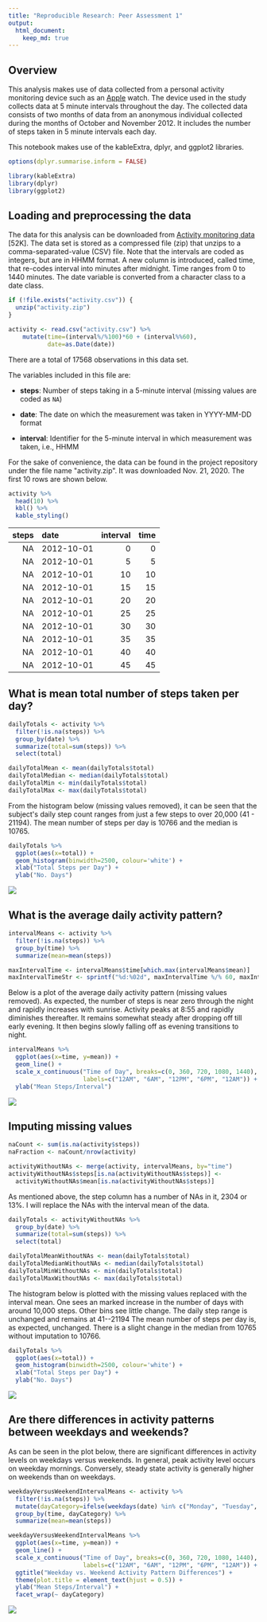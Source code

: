 ```yaml
---
title: "Reproducible Research: Peer Assessment 1"
output: 
  html_document:
    keep_md: true
---
```


## Overview

This analysis makes use of data collected from a personal activity monitoring
device such as an [Apple](https://www.apple.com) watch. The device used in the
study collects data at 5 minute intervals throughout the day. The collected
data consists of two months of data from an anonymous individual collected
during the months of October and November 2012. It includes the number of steps
taken in 5 minute intervals each day.

This notebook makes use of the kableExtra, dplyr, and ggplot2 libraries.


```r
options(dplyr.summarise.inform = FALSE)

library(kableExtra)
library(dplyr)
library(ggplot2)
```

## Loading and preprocessing the data

The data for this analysis can be downloaded from
[Activity monitoring data](https://d396qusza40orc.cloudfront.net/repdata%2Fdata%2Factivity.zip) [52K].
The data set is stored as a compressed file (zip) that unzips to a 
comma-separated-value (CSV) file. Note that the intervals
are coded as integers, but are in HHMM format. A new column is introduced, 
called time, that re-codes interval into minutes after midnight.  Time ranges
from 0 to 1440 minutes. The date variable is converted from a character
class to a date class.


```r
if (!file.exists("activity.csv")) {
  unzip("activity.zip")
}

activity <- read.csv("activity.csv") %>%
    mutate(time=(interval%/%100)*60 + (interval%%60),
           date=as.Date(date))
```

There are a total of 17568 observations 
in this data set.

The variables included in this file are:

* **steps**: Number of steps taking in a 5-minute interval (missing
    values are coded as `NA`)

* **date**: The date on which the measurement was taken in YYYY-MM-DD
    format

* **interval**: Identifier for the 5-minute interval in which
    measurement was taken, i.e., HHMM

For the sake of convenience, the data can be found in the project repository
under the file name "activity.zip".  It was downloaded Nov. 21, 2020.
The first 10 rows are shown below.

```r
activity %>%
  head(10) %>%
  kbl() %>%
  kable_styling()
```

<table class="table" style="margin-left: auto; margin-right: auto;">
 <thead>
  <tr>
   <th style="text-align:right;"> steps </th>
   <th style="text-align:left;"> date </th>
   <th style="text-align:right;"> interval </th>
   <th style="text-align:right;"> time </th>
  </tr>
 </thead>
<tbody>
  <tr>
   <td style="text-align:right;"> NA </td>
   <td style="text-align:left;"> 2012-10-01 </td>
   <td style="text-align:right;"> 0 </td>
   <td style="text-align:right;"> 0 </td>
  </tr>
  <tr>
   <td style="text-align:right;"> NA </td>
   <td style="text-align:left;"> 2012-10-01 </td>
   <td style="text-align:right;"> 5 </td>
   <td style="text-align:right;"> 5 </td>
  </tr>
  <tr>
   <td style="text-align:right;"> NA </td>
   <td style="text-align:left;"> 2012-10-01 </td>
   <td style="text-align:right;"> 10 </td>
   <td style="text-align:right;"> 10 </td>
  </tr>
  <tr>
   <td style="text-align:right;"> NA </td>
   <td style="text-align:left;"> 2012-10-01 </td>
   <td style="text-align:right;"> 15 </td>
   <td style="text-align:right;"> 15 </td>
  </tr>
  <tr>
   <td style="text-align:right;"> NA </td>
   <td style="text-align:left;"> 2012-10-01 </td>
   <td style="text-align:right;"> 20 </td>
   <td style="text-align:right;"> 20 </td>
  </tr>
  <tr>
   <td style="text-align:right;"> NA </td>
   <td style="text-align:left;"> 2012-10-01 </td>
   <td style="text-align:right;"> 25 </td>
   <td style="text-align:right;"> 25 </td>
  </tr>
  <tr>
   <td style="text-align:right;"> NA </td>
   <td style="text-align:left;"> 2012-10-01 </td>
   <td style="text-align:right;"> 30 </td>
   <td style="text-align:right;"> 30 </td>
  </tr>
  <tr>
   <td style="text-align:right;"> NA </td>
   <td style="text-align:left;"> 2012-10-01 </td>
   <td style="text-align:right;"> 35 </td>
   <td style="text-align:right;"> 35 </td>
  </tr>
  <tr>
   <td style="text-align:right;"> NA </td>
   <td style="text-align:left;"> 2012-10-01 </td>
   <td style="text-align:right;"> 40 </td>
   <td style="text-align:right;"> 40 </td>
  </tr>
  <tr>
   <td style="text-align:right;"> NA </td>
   <td style="text-align:left;"> 2012-10-01 </td>
   <td style="text-align:right;"> 45 </td>
   <td style="text-align:right;"> 45 </td>
  </tr>
</tbody>
</table>

## What is mean total number of steps taken per day?


```r
dailyTotals <- activity %>%
  filter(!is.na(steps)) %>%
  group_by(date) %>%
  summarize(total=sum(steps)) %>%
  select(total)

dailyTotalMean <- mean(dailyTotals$total)
dailyTotalMedian <- median(dailyTotals$total)
dailyTotalMin <- min(dailyTotals$total)
dailyTotalMax <- max(dailyTotals$total)
```
From the histogram below (missing values removed), it can be seen that the subject's daily step
count ranges from just a few steps to over 20,000 (41 - 
21194).  The mean number of steps
per day is 10766 and the median is 10765.


```r
dailyTotals %>%
  ggplot(aes(x=total)) + 
  geom_histogram(binwidth=2500, colour='white') +
  xlab("Total Steps per Day") +
  ylab("No. Days")
```

![](PA1_files/figure-html/dailyTotalHist-1.png)<!-- -->

## What is the average daily activity pattern?

```r
intervalMeans <- activity %>%
  filter(!is.na(steps)) %>%
  group_by(time) %>%
  summarize(mean=mean(steps))

maxIntervalTime <- intervalMeans$time[which.max(intervalMeans$mean)]
maxIntervalTimeStr <- sprintf("%d:%02d", maxIntervalTime %/% 60, maxIntervalTime %% 60)
```
Below is a plot of the average daily activity pattern (missing values removed).
As expected, the number 
of steps is near zero through the night and rapidly increases with sunrise.
Activity peaks at 8:55 and rapidly diminishes thereafter. 
It remains somewhat steady after dropping off till early evening.  It
then begins slowly falling off as evening transitions to night.


```r
intervalMeans %>%
  ggplot(aes(x=time, y=mean)) +
  geom_line() +
  scale_x_continuous("Time of Day", breaks=c(0, 360, 720, 1080, 1440), 
                     labels=c("12AM", "6AM", "12PM", "6PM", "12AM")) +
  ylab("Mean Steps/Interval")
```

![](PA1_files/figure-html/unnamed-chunk-1-1.png)<!-- -->

## Imputing missing values


```r
naCount <- sum(is.na(activity$steps))
naFraction <- naCount/nrow(activity)

activityWithoutNAs <- merge(activity, intervalMeans, by="time")
activityWithoutNAs$steps[is.na(activityWithoutNAs$steps)] <- 
  activityWithoutNAs$mean[is.na(activityWithoutNAs$steps)]
```
As mentioned above, the step column has a number of NAs in it, 2304 or 
13%. I will replace the NAs with the interval
mean of the data.

```r
dailyTotals <- activityWithoutNAs %>%
  group_by(date) %>%
  summarize(total=sum(steps)) %>%
  select(total)

dailyTotalMeanWithoutNAs <- mean(dailyTotals$total)
dailyTotalMedianWithoutNAs <- median(dailyTotals$total)
dailyTotalMinWithoutNAs <- min(dailyTotals$total)
dailyTotalMaxWithoutNAs <- max(dailyTotals$total)
```
The histogram below is plotted with the missing values replaced with the
interval mean. One sees an marked increase in the number of days with around 
10,000 steps. Other bins see little change.
The daily step range is unchanged and remains at 41--21194
The mean number of steps per day is, as expected, unchanged.
There is a slight change in the median from 10765 without 
imputation to 10766.

```r
dailyTotals %>%
  ggplot(aes(x=total)) + 
  geom_histogram(binwidth=2500, colour='white') +
  xlab("Total Steps per Day") +
  ylab("No. Days")
```

![](PA1_files/figure-html/dailyTotalHistWithoutNAs-1.png)<!-- -->

## Are there differences in activity patterns between weekdays and weekends?

As can be seen in the plot below, there are significant differences in activity
levels on weekdays versus weekends. In general, peak activity level occurs on
weekday mornings. Conversely, steady state activity is generally higher on
weekends than on weekdays.

```r
weekdayVersusWeekendIntervalMeans <- activity %>%
  filter(!is.na(steps)) %>%
  mutate(dayCategory=ifelse(weekdays(date) %in% c("Monday", "Tuesday", "Wednesday", "Thursday","Friday"), "Weekday", "Weekend")) %>%
  group_by(time, dayCategory) %>%
  summarize(mean=mean(steps))

weekdayVersusWeekendIntervalMeans %>%
  ggplot(aes(x=time, y=mean)) +
  geom_line() +
  scale_x_continuous("Time of Day", breaks=c(0, 360, 720, 1080, 1440), 
                     labels=c("12AM", "6AM", "12PM", "6PM", "12AM")) +
  ggtitle("Weekday vs. Weekend Activity Pattern Differences") +
  theme(plot.title = element_text(hjust = 0.5)) +
  ylab("Mean Steps/Interval") +
  facet_wrap(~ dayCategory)
```

![](PA1_files/figure-html/weekdayVersusWeekend-1.png)<!-- -->

